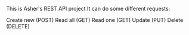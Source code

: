 This is Asher's REST API project
It can do some different requests:

Create new (POST)
Read all (GET)
Read one (GET)
Update (PUT)
Delete (DELETE)